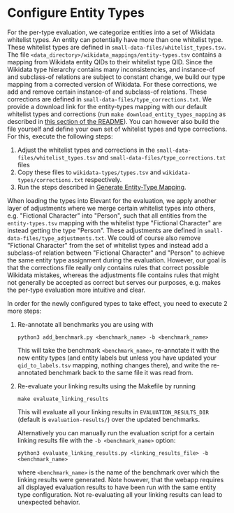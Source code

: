 # Configure Entity Types

For the per-type evaluation, we categorize entities into a set of Wikidata whitelist types. An entity can potentially
 have more than one whitelist type. These whitelist types are defined in `small-data-files/whitelist_types.tsv`. The
 file `<data_directory>/wikidata_mappings/entity-types.tsv` contains a mapping from Wikidata entity QIDs to their
 whitelist type QID. Since the Wikidata type hierarchy contains many inconsistencies, and instance-of and subclass-of
 relations are subject to constant change, we build our type mapping from a corrected version of Wikidata. For these
 corrections, we add and remove certain instance-of and subclass-of relations. These corrections are defined in
 `small-data-files/type_corrections.txt`. We provide a download link for the entity-types mapping with our default
 whitelist types and corrections (run `make download_entity_types_mapping` as described in
 [this section of the README](../README.md#get-the-data)). You can however also build the file yourself and define
 your own set of whitelist types and type corrections. For this, execute the following steps:
1) Adjust the whitelist types and corrections in the `small-data-files/whitelist_types.tsv` and
 `small-data-files/type_corrections.txt` files
2) Copy these files to `wikidata-types/types.tsv` and `wikidata-types/corrections.txt` respectively.
3) Run the steps described in [Generate Entity-Type Mapping](data_generation.md#generate-entity-type-mapping).
 
When loading the types into Elevant for the evaluation, we apply another layer of adjustments where we merge certain
 whitelist types into others, e.g. "Fictional Character" into "Person", such that all entities from the
 `entity-types.tsv` mapping with the whitelist type "Fictional Character" are instead getting the type "Person". These
 adjustments are defined in `small-data-files/type_adjustments.txt`. We could of course also remove
 "Fictional Character" from the set of whitelist types and instead add a subclass-of relation between "Fictional
 Character" and "Person" to achieve the same entity type assignment during the evaluation. However, our goal is that
 the corrections file really only contains rules that correct possible Wikidata mistakes, whereas the adjustments
 file contains rules that might not generally be accepted as correct but serves our purposes, e.g. makes the per-type
 evaluation more intuitive and clear.
 
In order for the newly configured types to take effect, you need to execute 2 more steps:

1) Re-annotate all benchmarks you are using with
 
       python3 add_benchmark.py <benchmark_name> -b <benchmark_name>
 
    This will take the benchmark `<benchmark_name>`, re-annotate it with the new entity types (and entity labels but
    unless you have updated your `qid_to_labels.tsv` mapping, nothing changes there), and write the re-annotated
    benchmark back to the same file it was read from.

2) Re-evaluate your linking results using the Makefile by running
 
       make evaluate_linking_results
       
    This will evaluate all your linking results in `EVALUATION_RESULTS_DIR` (default is `evaluation-results/`) over the
    updated benchmarks.

    Alternatively you can manually run the evaluation script for a certain linking results file with the
    `-b <benchmark_name>` option:
 
       python3 evaluate_linking_results.py <linking_results_file> -b <benchmark_name>

    where `<benchmark_name>` is the name of the benchmark over which the linking results were generated. Note however,
    that the webapp requires all displayed evaluation results to have been run with the same entity type configuration.
    Not re-evaluating all your linking results can lead to unexpected behavior.

